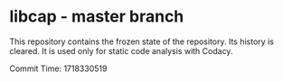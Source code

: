 # libcap - master branch

This repository contains the frozen state of the repository.
Its history is cleared. It is used only for static code
analysis with Codacy.

Commit Time: 1718330519